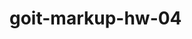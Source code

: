 # goit-markup-hw-04

<!-- .visually-hidden {
  position: absolute;
  white-space: nowrap;
  width: 1px;
  height: 1px;
  overflow: hidden;
  border: 0;
  padding: 0;
  clip: rect(0 0 0 0);
  clip-path: inset(50%);
  margin: -1px;
} -->

<!-- width="20px" height="20px" -->


<!--            <svg class="team-soc-icon" width="20px" height="20px">
									      <use href="./img/icons.svg#icon-twitter"></use>
								</svg> -->

